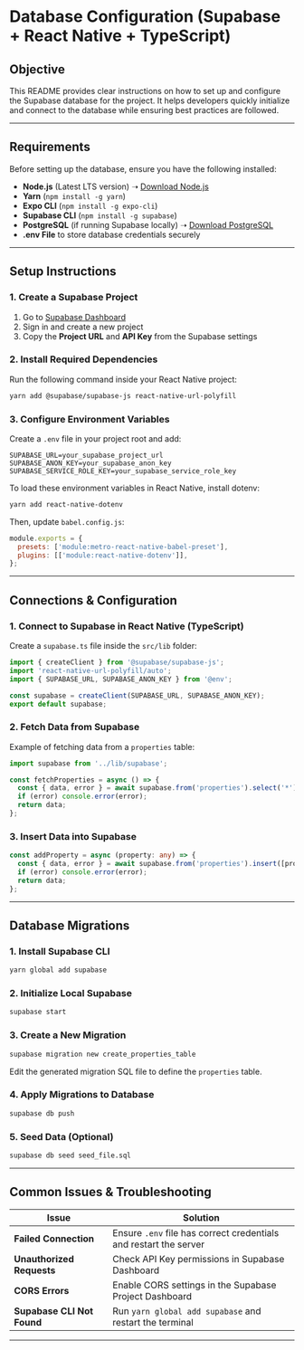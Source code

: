 # Database Configuration (Supabase + React Native + TypeScript)

## Objective
This README provides clear instructions on how to set up and configure the Supabase database for the project. It helps developers quickly initialize and connect to the database while ensuring best practices are followed.

---

## Requirements
Before setting up the database, ensure you have the following installed:

- **Node.js** (Latest LTS version) ➝ [Download Node.js](https://nodejs.org/)
- **Yarn** (`npm install -g yarn`)
- **Expo CLI** (`npm install -g expo-cli`)
- **Supabase CLI** (`npm install -g supabase`)
- **PostgreSQL** (if running Supabase locally) ➝ [Download PostgreSQL](https://www.postgresql.org/download/)
- **.env File** to store database credentials securely

---

## Setup Instructions
### **1. Create a Supabase Project**
1. Go to [Supabase Dashboard](https://app.supabase.com/)
2. Sign in and create a new project
3. Copy the **Project URL** and **API Key** from the Supabase settings

### **2. Install Required Dependencies**
Run the following command inside your React Native project:
```sh
yarn add @supabase/supabase-js react-native-url-polyfill
```

### **3. Configure Environment Variables**
Create a `.env` file in your project root and add:
```env
SUPABASE_URL=your_supabase_project_url
SUPABASE_ANON_KEY=your_supabase_anon_key
SUPABASE_SERVICE_ROLE_KEY=your_supabase_service_role_key
```
To load these environment variables in React Native, install dotenv:
```sh
yarn add react-native-dotenv
```
Then, update `babel.config.js`:
```js
module.exports = {
  presets: ['module:metro-react-native-babel-preset'],
  plugins: [['module:react-native-dotenv']],
};
```

---

## Connections & Configuration
### **1. Connect to Supabase in React Native (TypeScript)**
Create a `supabase.ts` file inside the `src/lib` folder:

```ts
import { createClient } from '@supabase/supabase-js';
import 'react-native-url-polyfill/auto';
import { SUPABASE_URL, SUPABASE_ANON_KEY } from '@env';

const supabase = createClient(SUPABASE_URL, SUPABASE_ANON_KEY);
export default supabase;
```

### **2. Fetch Data from Supabase**
Example of fetching data from a `properties` table:
```ts
import supabase from '../lib/supabase';

const fetchProperties = async () => {
  const { data, error } = await supabase.from('properties').select('*');
  if (error) console.error(error);
  return data;
};
```

### **3. Insert Data into Supabase**
```ts
const addProperty = async (property: any) => {
  const { data, error } = await supabase.from('properties').insert([property]);
  if (error) console.error(error);
  return data;
};
```

---

## Database Migrations
### **1. Install Supabase CLI**
```sh
yarn global add supabase
```

### **2. Initialize Local Supabase**
```sh
supabase start
```

### **3. Create a New Migration**
```sh
supabase migration new create_properties_table
```
Edit the generated migration SQL file to define the `properties` table.

### **4. Apply Migrations to Database**
```sh
supabase db push
```

### **5. Seed Data (Optional)**
```sh
supabase db seed seed_file.sql
```

---

## Common Issues & Troubleshooting
| Issue | Solution |
|--------|----------|
| **Failed Connection** | Ensure `.env` file has correct credentials and restart the server |
| **Unauthorized Requests** | Check API Key permissions in Supabase Dashboard |
| **CORS Errors** | Enable CORS settings in the Supabase Project Dashboard |
| **Supabase CLI Not Found** | Run `yarn global add supabase` and restart the terminal |

---